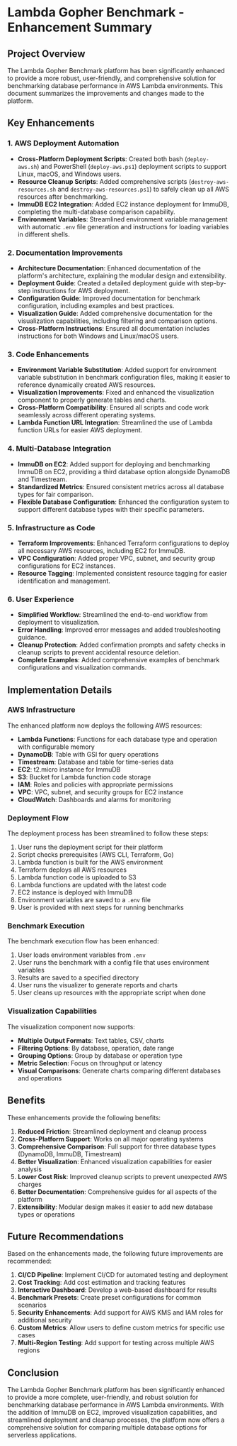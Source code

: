 # Lambda Gopher Benchmark - Enhancement Summary

## Project Overview

The Lambda Gopher Benchmark platform has been significantly enhanced to provide a more robust, user-friendly, and comprehensive solution for benchmarking database performance in AWS Lambda environments. This document summarizes the improvements and changes made to the platform.

## Key Enhancements

### 1. AWS Deployment Automation

- **Cross-Platform Deployment Scripts**: Created both bash (`deploy-aws.sh`) and PowerShell (`deploy-aws.ps1`) deployment scripts to support Linux, macOS, and Windows users.
- **Resource Cleanup Scripts**: Added comprehensive scripts (`destroy-aws-resources.sh` and `destroy-aws-resources.ps1`) to safely clean up all AWS resources after benchmarking.
- **ImmuDB EC2 Integration**: Added EC2 instance deployment for ImmuDB, completing the multi-database comparison capability.
- **Environment Variables**: Streamlined environment variable management with automatic `.env` file generation and instructions for loading variables in different shells.

### 2. Documentation Improvements

- **Architecture Documentation**: Enhanced documentation of the platform's architecture, explaining the modular design and extensibility.
- **Deployment Guide**: Created a detailed deployment guide with step-by-step instructions for AWS deployment.
- **Configuration Guide**: Improved documentation for benchmark configuration, including examples and best practices.
- **Visualization Guide**: Added comprehensive documentation for the visualization capabilities, including filtering and comparison options.
- **Cross-Platform Instructions**: Ensured all documentation includes instructions for both Windows and Linux/macOS users.

### 3. Code Enhancements

- **Environment Variable Substitution**: Added support for environment variable substitution in benchmark configuration files, making it easier to reference dynamically created AWS resources.
- **Visualization Improvements**: Fixed and enhanced the visualization component to properly generate tables and charts.
- **Cross-Platform Compatibility**: Ensured all scripts and code work seamlessly across different operating systems.
- **Lambda Function URL Integration**: Streamlined the use of Lambda function URLs for easier AWS deployment.

### 4. Multi-Database Integration

- **ImmuDB on EC2**: Added support for deploying and benchmarking ImmuDB on EC2, providing a third database option alongside DynamoDB and Timestream.
- **Standardized Metrics**: Ensured consistent metrics across all database types for fair comparison.
- **Flexible Database Configuration**: Enhanced the configuration system to support different database types with their specific parameters.

### 5. Infrastructure as Code

- **Terraform Improvements**: Enhanced Terraform configurations to deploy all necessary AWS resources, including EC2 for ImmuDB.
- **VPC Configuration**: Added proper VPC, subnet, and security group configurations for EC2 instances.
- **Resource Tagging**: Implemented consistent resource tagging for easier identification and management.

### 6. User Experience

- **Simplified Workflow**: Streamlined the end-to-end workflow from deployment to visualization.
- **Error Handling**: Improved error messages and added troubleshooting guidance.
- **Cleanup Protection**: Added confirmation prompts and safety checks in cleanup scripts to prevent accidental resource deletion.
- **Complete Examples**: Added comprehensive examples of benchmark configurations and visualization commands.

## Implementation Details

### AWS Infrastructure

The enhanced platform now deploys the following AWS resources:

- **Lambda Functions**: Functions for each database type and operation with configurable memory
- **DynamoDB**: Table with GSI for query operations
- **Timestream**: Database and table for time-series data
- **EC2**: t2.micro instance for ImmuDB
- **S3**: Bucket for Lambda function code storage
- **IAM**: Roles and policies with appropriate permissions
- **VPC**: VPC, subnet, and security groups for EC2 instance
- **CloudWatch**: Dashboards and alarms for monitoring

### Deployment Flow

The deployment process has been streamlined to follow these steps:

1. User runs the deployment script for their platform
2. Script checks prerequisites (AWS CLI, Terraform, Go)
3. Lambda function is built for the AWS environment
4. Terraform deploys all AWS resources
5. Lambda function code is uploaded to S3
6. Lambda functions are updated with the latest code
7. EC2 instance is deployed with ImmuDB
8. Environment variables are saved to a `.env` file
9. User is provided with next steps for running benchmarks

### Benchmark Execution

The benchmark execution flow has been enhanced:

1. User loads environment variables from `.env`
2. User runs the benchmark with a config file that uses environment variables
3. Results are saved to a specified directory
4. User runs the visualizer to generate reports and charts
5. User cleans up resources with the appropriate script when done

### Visualization Capabilities

The visualization component now supports:

- **Multiple Output Formats**: Text tables, CSV, charts
- **Filtering Options**: By database, operation, date range
- **Grouping Options**: Group by database or operation type
- **Metric Selection**: Focus on throughput or latency
- **Visual Comparisons**: Generate charts comparing different databases and operations

## Benefits

These enhancements provide the following benefits:

1. **Reduced Friction**: Streamlined deployment and cleanup process
2. **Cross-Platform Support**: Works on all major operating systems
3. **Comprehensive Comparison**: Full support for three database types (DynamoDB, ImmuDB, Timestream)
4. **Better Visualization**: Enhanced visualization capabilities for easier analysis
5. **Lower Cost Risk**: Improved cleanup scripts to prevent unexpected AWS charges
6. **Better Documentation**: Comprehensive guides for all aspects of the platform
7. **Extensibility**: Modular design makes it easier to add new database types or operations

## Future Recommendations

Based on the enhancements made, the following future improvements are recommended:

1. **CI/CD Pipeline**: Implement CI/CD for automated testing and deployment
2. **Cost Tracking**: Add cost estimation and tracking features
3. **Interactive Dashboard**: Develop a web-based dashboard for results
4. **Benchmark Presets**: Create preset configurations for common scenarios
5. **Security Enhancements**: Add support for AWS KMS and IAM roles for additional security
6. **Custom Metrics**: Allow users to define custom metrics for specific use cases
7. **Multi-Region Testing**: Add support for testing across multiple AWS regions

## Conclusion

The Lambda Gopher Benchmark platform has been significantly enhanced to provide a more complete, user-friendly, and robust solution for benchmarking database performance in AWS Lambda environments. With the addition of ImmuDB on EC2, improved visualization capabilities, and streamlined deployment and cleanup processes, the platform now offers a comprehensive solution for comparing multiple database options for serverless applications. 